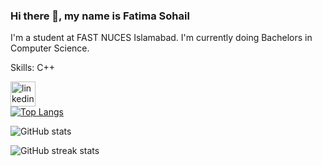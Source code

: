 ### Hi there 👋, my name is Fatima Sohail
I'm a student at FAST NUCES Islamabad. I'm currently doing Bachelors in Computer Science.

Skills: C++



 [<img src='https://cdn.jsdelivr.net/npm/simple-icons@3.0.1/icons/linkedin.svg' alt='linkedin' height='40'>](https://www.linkedin.com/in/fatima-sohail-12a44030a/)                                                                                                                                                                                                     
[![Top Langs](https://github-readme-stats.vercel.app/api/top-langs/?username=FatimaSohailll)](https://github.com/anuraghazra/github-readme-stats)

![GitHub stats](https://github-readme-stats.vercel.app/api?username=FatimaSohailll&show_icons=true)  

![GitHub streak stats](https://streak-stats.demolab.com/?user=FatimaSohailll)  

